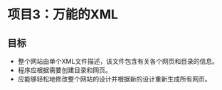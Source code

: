 # 项目3：万能的XML
## 目标
- 整个网站由单个XML文件描述，该文件包含有关各个网页和目录的信息。
- 程序应根据需要创建目录和网页。
- 应能够轻松地修改整个网站的设计并根据新的设计重新生成所有网页。
